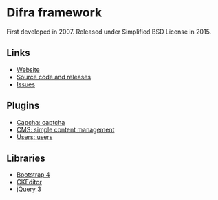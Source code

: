 # Difra framework

First developed in 2007.
Released under Simplified BSD License in 2015.

## Links
- [Website](https://www.difra.org/)
- [Source code and releases](https://github.com/difra-org)
- [Issues](https://github.com/difra-org/difra/issues)

## Plugins
- [Capcha: captcha](https://github.com/difra-org/capcha)
- [CMS: simple content management](https://github.com/difra-org/cms)
- [Users: users](https://github.com/difra-org/users)

## Libraries
- [Bootstrap 4](https://github.com/difra-org/bootstrap4)
- [CKEditor](https://github.com/difra-org/editor)
- [jQuery 3](https://github.com/difra-org/jquery3)
